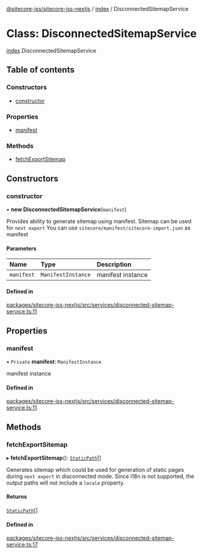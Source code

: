 [@sitecore-jss/sitecore-jss-nextjs](../README.md) / [index](../modules/index.md) / DisconnectedSitemapService

# Class: DisconnectedSitemapService

[index](../modules/index.md).DisconnectedSitemapService

## Table of contents

### Constructors

- [constructor](index.DisconnectedSitemapService.md#constructor)

### Properties

- [manifest](index.DisconnectedSitemapService.md#manifest)

### Methods

- [fetchExportSitemap](index.DisconnectedSitemapService.md#fetchexportsitemap)

## Constructors

### constructor

• **new DisconnectedSitemapService**(`manifest`)

Provides ability to generate sitemap using manifest.
Sitemap can be used for `next export`
You can use `sitecore/manifest/sitecore-import.json` as manifest

#### Parameters

| Name | Type | Description |
| :------ | :------ | :------ |
| `manifest` | `ManifestInstance` | manifest instance |

#### Defined in

[packages/sitecore-jss-nextjs/src/services/disconnected-sitemap-service.ts:11](https://github.com/Sitecore/jss/blob/d442684a4/packages/sitecore-jss-nextjs/src/services/disconnected-sitemap-service.ts#L11)

## Properties

### manifest

• `Private` **manifest**: `ManifestInstance`

manifest instance

#### Defined in

[packages/sitecore-jss-nextjs/src/services/disconnected-sitemap-service.ts:11](https://github.com/Sitecore/jss/blob/d442684a4/packages/sitecore-jss-nextjs/src/services/disconnected-sitemap-service.ts#L11)

## Methods

### fetchExportSitemap

▸ **fetchExportSitemap**(): [`StaticPath`](../modules/index.md#staticpath)[]

Generates sitemap which could be used for generation of static pages during `next export` in disconnected mode.
Since i18n is not supported, the output paths will not include a `locale` property.

#### Returns

[`StaticPath`](../modules/index.md#staticpath)[]

#### Defined in

[packages/sitecore-jss-nextjs/src/services/disconnected-sitemap-service.ts:17](https://github.com/Sitecore/jss/blob/d442684a4/packages/sitecore-jss-nextjs/src/services/disconnected-sitemap-service.ts#L17)
